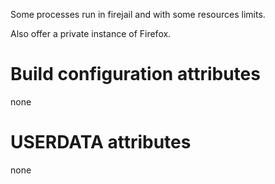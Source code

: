 Some processes run in firejail and with some resources limits.

Also offer a private instance of Firefox.

# Build configuration attributes

none

# USERDATA attributes

none